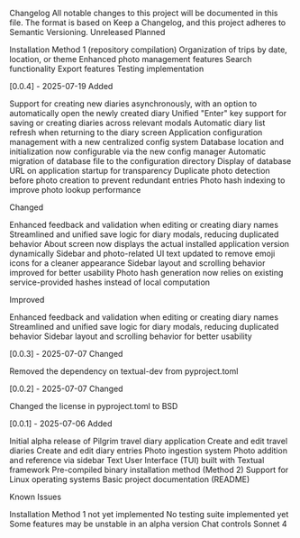 Changelog
All notable changes to this project will be documented in this file.
The format is based on Keep a Changelog, and this project adheres to Semantic Versioning.
Unreleased
Planned

Installation Method 1 (repository compilation)
Organization of trips by date, location, or theme
Enhanced photo management features
Search functionality
Export features
Testing implementation

[0.0.4] - 2025-07-19
Added

Support for creating new diaries asynchronously, with an option to automatically open the newly created diary
Unified "Enter" key support for saving or creating diaries across relevant modals
Automatic diary list refresh when returning to the diary screen
Application configuration management with a new centralized config system
Database location and initialization now configurable via the new config manager
Automatic migration of database file to the configuration directory
Display of database URL on application startup for transparency
Duplicate photo detection before photo creation to prevent redundant entries
Photo hash indexing to improve photo lookup performance

Changed

Enhanced feedback and validation when editing or creating diary names
Streamlined and unified save logic for diary modals, reducing duplicated behavior
About screen now displays the actual installed application version dynamically
Sidebar and photo-related UI text updated to remove emoji icons for a cleaner appearance
Sidebar layout and scrolling behavior improved for better usability
Photo hash generation now relies on existing service-provided hashes instead of local computation

Improved

Enhanced feedback and validation when editing or creating diary names
Streamlined and unified save logic for diary modals, reducing duplicated behavior
Sidebar layout and scrolling behavior for better usability

[0.0.3] - 2025-07-07
Changed

Removed the dependency on textual-dev from pyproject.toml

[0.0.2] - 2025-07-07
Changed

Changed the license in pyproject.toml to BSD

[0.0.1] - 2025-07-06
Added

Initial alpha release of Pilgrim travel diary application
Create and edit travel diaries
Create and edit diary entries
Photo ingestion system
Photo addition and reference via sidebar
Text User Interface (TUI) built with Textual framework
Pre-compiled binary installation method (Method 2)
Support for Linux operating systems
Basic project documentation (README)

Known Issues

Installation Method 1 not yet implemented
No testing suite implemented yet
Some features may be unstable in an alpha version
Chat controls Sonnet 4
